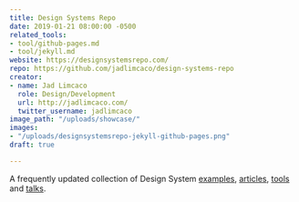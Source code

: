 ```yaml
---
title: Design Systems Repo
date: 2019-01-21 08:00:00 -0500
related_tools:
- tool/github-pages.md
- tool/jekyll.md
website: https://designsystemsrepo.com/
repo: https://github.com/jadlimcaco/design-systems-repo
creator:
- name: Jad Limcaco
  role: Design/Development
  url: http://jadlimcaco.com/
  twitter_username: jadlimcaco
image_path: "/uploads/showcase/"
images:
- "/uploads/designsystemsrepo-jekyll-github-pages.png"
draft: true

---
```

A frequently updated collection of Design System [examples](https://designsystemsrepo.com/design-systems/), [articles](https://designsystemsrepo.com/articles/), [tools](https://designsystemsrepo.com/tools/) and [talks](https://designsystemsrepo.com/talks/).